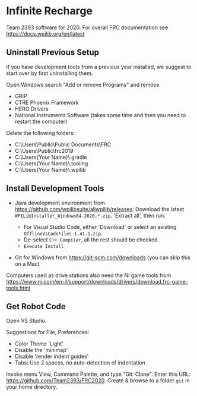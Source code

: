 Infinite Recharge
=================

Team 2393 software for 2020.
For overall FRC documentation see https://docs.wpilib.org/en/latest

Uninstall Previous Setup
------------------------
If you have development tools from a previous year installed, we suggest to start over by first uninstalling them.

Open Windows search "Add or remove Programs" and remove

 * GRIP
 * CTRE Phoenix Framework
 * HERO Drivers
 * National Instruments Software (takes some time and then you need to restart the computer)

Delete the following folders:

* C:\Users\Public\Public Documents\FRC
* C:\Users\Public\frc2019
* C:\Users\{Your Name}\\.gradle
* C:\Users\{Your Name}\\.tooling
* C:\Users\{Your Name}\\.wpilib


Install Development Tools
-------------------------

 * Java development environment from
   https://github.com/wpilibsuite/allwpilib/releases:
   Download the latest `WPILibInstaller_Windows64-2020.*.zip`.
   'Extract all', then run.
   * For Visual Studio Code, either 'Download' or select an existing `OfflineVsCodeFiles-1.41.1.zip`.
   * De-select `C++ Compiler`, all the rest should be checked.
   * `Execute Install`

 * Git for Windows from https://git-scm.com/downloads (you can skip this on a Mac)

Computers used as drive stations also need the NI game tools from
https://www.ni.com/en-il/support/downloads/drivers/download.frc-game-tools.html


Get Robot Code
--------------

Open VS Studio.

Suggestions for File, Preferences:
 * Color Theme 'Light'
 * Disable the 'minimap'
 * Disable 'render indent guides'
 * Tabs: Use 2 spaces, no auto-detection of indentation

Invoke menu View, Command Palette, and type "Git: Clone".
Enter this URL: https://github.com/Team2393/FRC2020.
Create & browse to a folder `git` in your home directory.
